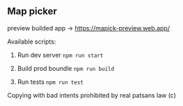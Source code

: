 Map picker
---
preview builded app -> https://mapick-preview.web.app/

Available scripts:
1. Run dev server
`npm run start`

2. Build prod boundle
`npm run build`

3. Run tests
`npm run test`




Copying with bad intents prohibited by real patsans law (c)
